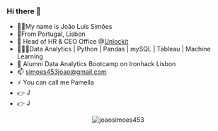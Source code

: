 ### Hi there 👋
- 🧔🏽My name is João Luís Simões
- 📍From Portugal, Lisbon
- 💼 Head of HR & CEO Office @[Unlockit](https://unlockit.io)
- 👨🏻‍💻Data Analytics | Python | Pandas | mySQL | Tableau | Machine Learning
- 🌱 Alumni Data Analytics Bootcamp on Ironhack Lisbon
- 📫 simoes453joao@gmail.com
- ⚡ You can call me Pamella
- 👉 <a href='[https://www.linkedin.com/in/jo%C3%A3o-sim%C3%B5es453/](https://www.linkedin.com/in/joaolfssimoes/)' target="_blank"><img alt='Joao Simoes Linkedin' width = '15' src="https://raw.githubusercontent.com/rahuldkjain/github-profile-readme-generator/master/src/images/icons/Social/linked-in-alt.svg"></a>
- 👉 <a href='https://public.tableau.com/app/profile/joao.simoes7177' target="_blank"><img alt='Joao Simoes Linkedin' width = '15' src="https://avatars.githubusercontent.com/u/828667?s=200&v=4"></a>


<p align="center"> <img src="https://komarev.com/ghpvc/?username=joaosimoes453&label=Profile%20views&color=0e75b6&style=flat" alt="joaosimoes453" /> </p>


<!--
**joaosimoes453/joaosimoes453** is a ✨ _special_ ✨ repository because its `README.md` (this file) appears on your GitHub profile.

Here are some ideas to get you started:
- 
- 🔭 I’m currently working on ...
- 🌱 I’m currently at Data Analytics Bootcamp on Ironhack Lisbon
- 💬 Ask me about ...
- 📫 How to reach me: simoes453joao@gmail.com
- ⚡ Fun fact: my nickname is pamella and most of the people thinks it's my real name
-->
